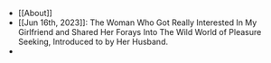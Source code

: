 - [[About]]
- [[Jun 16th, 2023]]: The Woman Who Got Really Interested In My Girlfriend and Shared Her Forays Into The Wild World of Pleasure Seeking, Introduced to by Her Husband.
-